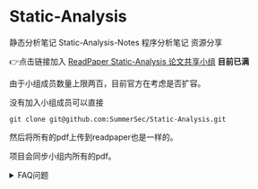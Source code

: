# Static-Analysis
静态分析笔记 Static-Analysis-Notes 程序分析笔记 资源分享

&#x1F449;点击链接加入 [ReadPaper Static-Analysis 论文共享小组](https://readpaper.com/team/invite/641434673198694400) **目前已满**



由于小组成员数量上限两百，目前官方在考虑是否扩容。

没有加入小组成员可以直接

```
git clone git@github.com:SummerSec/Static-Analysis.git

```

然后将所有的pdf上传到readpaper也是一样的。

项目会同步小组内所有的pdf。



<details> 
    <summary>FAQ问题</summary>
    1. 关于上传新的pdf，请同步发送给组长或者管理员邮箱，目前管理员位置空缺，现招募管理员。条件及时更新pdf和会使用git 提交pr。pdf和申请管理员请发送邮件到邮箱c3VtbWVyc2VjQFFRLkNPTQ==
    2. 目前小组成员数量上限是两百，目前无法扩容。
    3. 关于无法查看的pdf说明，直接去GitHub仓库下载对应的pdf，然后上传即可查看。（官方的解决方案）
    4. 关于readpaper使用常见问题答疑： https://docs.qq.com/sheet/DVU1mQU1FT3ZNckZO?tab=BB08J2 由于readpaper 设置了《我上传的PDF别人能看么？》 所以小组添加论文，如果是在readpaper公开请直接添加，如果没公开请同步提交到GitHub项目中。以issue、pr等形式均可。目前小组还在初建阶段，很多规则还不完善。还请大家见谅，一起学习，一起进步！
    5. 关于加强交流，现在大家征求建议。
</details>


